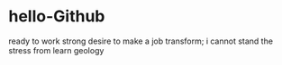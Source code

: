 # hello-Github
ready to work
strong desire to make a job transform;
i cannot stand the stress from learn geology
